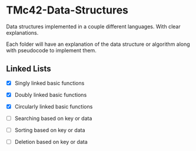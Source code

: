 # TMc42-Data-Structures
Data structures implemented in a couple different languages. With clear explanations.

Each folder will have an explanation of the data structure or algorithm along with pseudocode to implement them.

## Linked Lists
  - [x] Singly linked basic functions
  - [x] Doubly linked basic functions
  - [x] Circularly linked basic functions
  - [ ] Searching based on key or data
  - [ ] Sorting based on key or data
  - [ ] Deletion based on key or data


